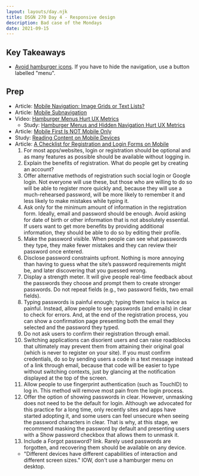 ```yaml
---
layout: layouts/day.njk
title: DSGN 270 Day 4 - Responsive design
description: Bad case of the Mondays
date: 2021-09-15
---
```


## Key Takeaways
- [Avoid hamburger icons](https://www.nngroup.com/videos/hamburger-menus/). If you have to hide the navigation, use a button labelled "menu".

## Prep
- Article: [Mobile Navigation: Image Grids or Text Lists?](https://www.nngroup.com/articles/image-vs-list-mobile-navigation/)
- Article: [Mobile Subnavigation](https://www.nngroup.com/articles/mobile-subnavigation/)
- Video: [Hamburger Menus Hurt UX Metrics](https://www.nngroup.com/videos/hamburger-menus/)
    - Study: [Hamburger Menus and Hidden Navigation Hurt UX Metrics](https://www.nngroup.com/articles/hamburger-menus/)
- Article: [Mobile First Is NOT Mobile Only](https://www.nngroup.com/articles/mobile-first-not-mobile-only/)
- Study: [Reading Content on Mobile Devices](https://www.nngroup.com/articles/mobile-content/)
- Article: [A Checklist for Registration and Login Forms on Mobile](https://www.nngroup.com/articles/checklist-registration-login/)
    1. For most apps/websites, login or registration should be optional and as many features as possible should be available without logging in.
    2. Explain the benefits of registration. What do people get by creating an account?
    3. Offer alternative methods of registration such social login or Google login. Not everyone will use these, but those who are willing to do so will be able to register more quickly and, because they will use a much-rehearsed password, will be more likely to remember it and less likely to make mistakes while typing it.
    4. Ask only for the minimum amount of information in the registration form. Ideally, email and password should be enough. Avoid asking for date of birth or other information that is not absolutely essential. If users want to get more benefits by providing additional information, they should be able to do so by editing their profile.
    5. Make the password visible. When people can see what passwords they type, they make fewer mistakes and they can review their password once entered.
    6. Disclose password constraints upfront. Nothing is more annoying than having to guess what the site’s password requirements might be, and later discovering that you guessed wrong.
    7. Display a strength meter. It will give people real-time feedback about the passwords they choose and prompt them to create stronger passwords.
    Do not repeat fields (e.g., two password fields, two email fields).
    8. Typing passwords is painful enough; typing them twice is twice as painful. Instead, allow people to see passwords (and emails) in clear to check for errors. And, at the end of the registration process, you can show a confirmation page presenting both the email they selected and the password they typed.
    9. Do not ask users to confirm their registration through email.
    10. Switching applications can disorient users and can raise roadblocks that ultimately may prevent them from attaining their original goal (which is never to register on your site). If you must confirm credentials, do so by sending users a code in a text message instead of a link through email, because that code will be easier to type without switching contexts, just by glancing at the notification displayed at the top of the screen.
    11. Allow people to use fingerprint authentication (such as TouchID) to log in.  This method will remove most pain from the login process.
    12. Offer the option of showing passwords in clear. However, unmasking does not need to be the default for login. Although we advocated for this practice for a long time, only recently sites and apps have started adopting it, and some users can feel unsecure when seeing the password characters in clear. That is why, at this stage, we recommend masking the password by default and presenting users with a Show password checkbox that allows them to unmask it.
    13. Include a Forgot password? link. Rarely used passwords are forgotten, and recovering them should be available on any device.
    - "Different devices have different capabilities of interaction and different screen sizes." IOW, don't use a hamburger menu on desktop.